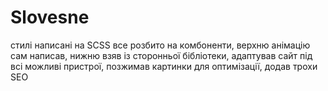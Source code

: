 # Slovesne

стилі написані на SCSS все розбито на комбоненти, верхню анімацію сам написав, нижню взяв із сторонньої бібліотеки, адаптував сайт під всі можливі пристрої, позжимав картинки для оптимізації, додав трохи SEO
